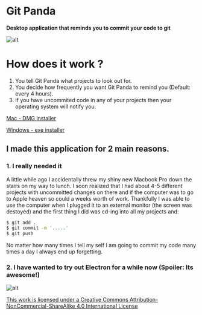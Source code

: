 # Git Panda

**Desktop application that reminds you to commit your code to git**
 
![alt](https://tweecode.com/icloud/images/olitomas/5461l1507729713.png?size=750x_)

# How does it work ?
1. You tell Git Panda what projects to look out for.
2. You decide how frequently you want Git Panda to remind you (Default: every 4 hours).
3. If you have uncommited code in any of your projects then your operating system will notify you.

[Mac - DMG installer](https://drive.google.com/open?id=0BzLQvGkC19hXc2FETGw5VmVxUjg)

[Windows - exe installer](https://drive.google.com/open?id=0BzLQvGkC19hXeGhMd1BDbkZEY2c)

## I made this application for 2 main reasons.

### 1. I really needed it
A little while ago I accidentally threw my shiny new Macbook Pro down the stairs on my way to lunch. I soon realized that I had about 4-5 different projects with uncommitted changes on there and if the computer was to go to Apple heaven so could a weeks worth of work. Thankfully I was able to use the computer when I plugged it to an external monitor (the screen was destoyed) and the first thing I did was cd-ing into all my projects and:

```bash
$ git add .
$ git commit -m '.....'
$ git push
```

No matter how many times I tell my self I am going to commit my code many times a day I always end up forgetting.

### 2. I have wanted to try out Electron for a while now (Spoiler: Its awesome!)


![alt](https://i.creativecommons.org/l/by-nc-sa/4.0/88x31.png)


[This work is licensed under a Creative Commons Attribution-NonCommercial-ShareAlike 4.0 International License](http://creativecommons.org/licenses/by-nc-sa/4.0/)